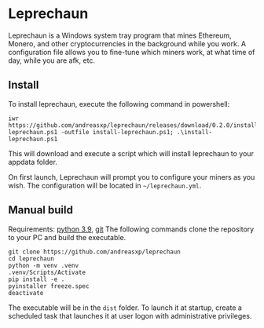 # Leprechaun
Leprechaun is a Windows system tray program that mines Ethereum, Monero, and other cryptocurrencies in the background while you work.
A configuration file allows you to fine-tune which miners work, at what time of day, while you are afk, etc.

## Install
To install leprechaun, execute the following command in powershell:
```
iwr https://github.com/andreasxp/leprechaun/releases/download/0.2.0/install-leprechaun.ps1 -outfile install-leprechaun.ps1; .\install-leprechaun.ps1
```
This will download and execute a script which will install leprechaun to your appdata folder.

On first launch, Leprechaun will prompt you to configure your miners as you wish.
The configuration will be located in `~/leprechaun.yml`.

## Manual build
Requirements: [python 3.9](https://www.python.org/), [git](https://git-scm.com/)
The following commands clone the repository to your PC and build the executable.
```
git clone https://github.com/andreasxp/leprechaun
cd leprechaun
python -m venv .venv
.venv/Scripts/Activate
pip install -e .
pyinstaller freeze.spec
deactivate
```
The executable will be in the `dist` folder. To launch it at startup, create a scheduled task that launches it at user logon with administrative privileges.
